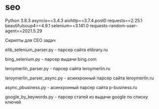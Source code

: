 # seo

Python 3.8.3
asyncio==3.4.3
aiohttp==3.7.4.post0
requests==2.25.1
beautifulsoup4==4.9.1
selenium==3.141.0
requests-random-user-agent==2021.5.29


Скрипты для СЕО задач

elib_selenium_parser.py - парсер сайта elibrary.ru

bing_selenium.py - парсер выдачи bing.com

leroymerlin_parser.py - парсер сайта leroymerlin.ru

leroymerlin_parser_async.py - асинхронный парсер сайта leroymerlin.ru

async_pbusiness.py - асинхронный парсер сайта p-business.ru

google_by_keywords.py - парсер статей из выдачи google по списку ключей

